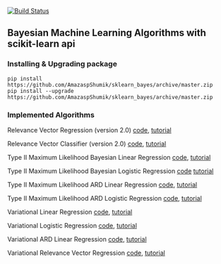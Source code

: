 [![Build Status](https://travis-ci.org/AmazaspShumik/sklearn_bayes.svg?branch=master)](https://travis-ci.org/AmazaspShumik/sklearn_bayes)

## Bayesian Machine Learning Algorithms with scikit-learn api


### Installing & Upgrading package

    pip install https://github.com/AmazaspShumik/sklearn_bayes/archive/master.zip
    pip install --upgrade https://github.com/AmazaspShumik/sklearn_bayes/archive/master.zip

### Implemented Algorithms

  Relevance Vector Regression (version 2.0)
  [code](https://github.com/AmazaspShumik/sklearn_bayes/blob/master/sklearn_bayes/rvm/fast_rvm.py), [tutorial](https://github.com/AmazaspShumik/sklearn_bayes/blob/master/ipython_notebooks_tutorials/rvm_ard/rvm_demo.ipynb)

  Relevance Vector Classifier (version 2.0)
  [code](https://github.com/AmazaspShumik/sklearn_bayes/blob/master/sklearn_bayes/rvm/fast_rvm.py), [tutorial](https://github.com/AmazaspShumik/sklearn_bayes/blob/master/ipython_notebooks_tutorials/rvm_ard/rvm_demo.ipynb)

  Type II Maximum Likelihood Bayesian Linear Regression
  [code](https://github.com/AmazaspShumik/sklearn_bayes/blob/master/sklearn_bayes/linear/bayesian_regression.py),  [tutorial](https://github.com/AmazaspShumik/sklearn_bayes/blob/master/ipython_notebooks_tutorials/type_II_regression/bayesian_regression_demo.ipynb)

  Type II Maximum Likelihood Bayesian Logistic Regression
  [code](https://github.com/AmazaspShumik/sklearn_bayes/blob/master/sklearn_bayes/logistic/bayesian_logistic.py) [tutorial](https://github.com/AmazaspShumik/sklearn_bayes/blob/master/ipython_notebooks_tutorials/type_II_logistic/bayesian_logistic_demo.ipynb)

  Type II Maximum Likelihood ARD Linear Regression
  [code](https://github.com/AmazaspShumik/sklearn_bayes/blob/master/sklearn_bayes/rvm/fast_rvm.py), [tutorial]()

  Type II Maximum Likelihood ARD Logistic Regression
  [code](https://github.com/AmazaspShumik/sklearn_bayes/blob/master/sklearn_bayes/rvm/fast_rvm.py),  [tutorial](https://github.com/AmazaspShumik/sklearn_bayes/blob/master/ipython_notebooks_tutorials/rvm_ard/ard_classification_demo.ipynb)

  Variational Linear Regression 
  [code](https://github.com/AmazaspShumik/sklearn_bayes/blob/master/sklearn_bayes/linear/variational_regression.py),  [tutorial](https://github.com/AmazaspShumik/sklearn_bayes/blob/master/ipython_notebooks_tutorials/variational_regression/variational_regression_demo.ipynb)

  Variational Logistic Regression
  [code](https://github.com/AmazaspShumik/sklearn_bayes/blob/master/sklearn_bayes/logistic/variational_logistic.py), [tutorial](https://github.com/AmazaspShumik/sklearn_bayes/blob/master/ipython_notebooks_tutorials/variational_logistic/variational_logistic_demo.ipynb)

  Variational ARD Linear Regression
  [code](https://github.com/AmazaspShumik/sklearn_bayes/blob/master/sklearn_bayes/vrvm/vrvm.py), [tutorial](https://github.com/AmazaspShumik/sklearn_bayes/blob/master/ipython_notebooks_tutorials/variational_rvm_ard/variational_rvm_demo.ipynb)

  Variational Relevance Vector Regression
  [code](https://github.com/AmazaspShumik/sklearn_bayes/blob/master/sklearn_bayes/vrvm/vrvm.py), [tutorial](https://github.com/AmazaspShumik/sklearn_bayes/blob/master/ipython_notebooks_tutorials/variational_rvm_ard/variational_rvm_demo.ipynb)






